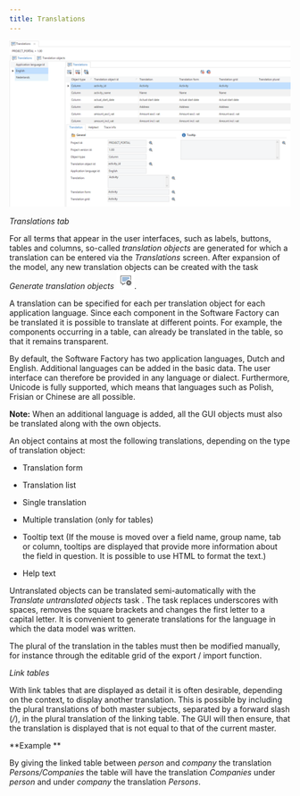 ```yaml
---
title: Translations
---
```


![](../assets/sf/image213.png)

*Translations tab*

For all terms that appear in the user interfaces, such as labels, buttons, tables and columns, so-called *translation objects* are generated for which a translation can be entered via the *Translations* screen. After expansion of the model, any new translation objects can be created with the task *Generate translation objects* ![](../assets/sf/image214.png).

A translation can be specified for each per translation object for each application language. Since each component in the Software Factory can be translated it is possible to translate at different points. For example, the components occurring in a table, can already be translated in the table, so that it remains transparent.

By default, the Software Factory has two application languages, Dutch and English. Additional languages can be added in the basic data. The user interface can therefore be provided in any language or dialect. Furthermore, Unicode is fully supported, which means that languages such as Polish, Frisian or Chinese are all possible.

**Note:** When an additional language is added, all the GUI objects must also be translated along with the own objects.

An object contains at most the following translations, depending on the type of translation object:

- Translation form

- Translation list

- Single translation

- Multiple translation (only for tables)

- Tooltip text (If the mouse is moved over a field name, group name, tab or column, tooltips are displayed that provide more information about the field in question. It is possible to use HTML to format the text.)

- Help text

Untranslated objects can be translated semi-automatically with the *Translate untranslated objects* task . The task replaces underscores with spaces, removes the square brackets and changes the first letter to a capital letter. It is convenient to generate translations for the language in which the data model was written.

The plural of the translation in the tables must then be modified manually, for instance through the editable grid of the export / import function.

*Link tables*

With link tables that are displayed as detail it is often desirable, depending on the context, to display another translation. This is possible by including the plural translations of both master subjects, separated by a forward slash (*/*), in the plural translation of the linking table. The GUI will then ensure, that the translation is displayed that is not equal to that of the current master.

**Example **

By giving the linked table between *person* and *company* the translation *Persons/Companies* the table will have the translation *Companies* under *person* and under *company* the translation *Persons*.

